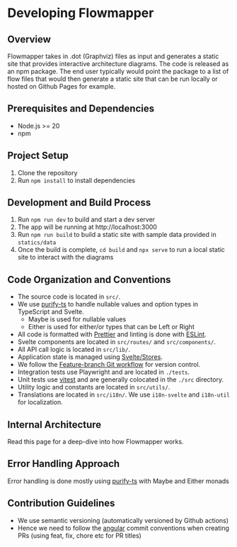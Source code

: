 # Developing Flowmapper

## Overview

Flowmapper takes in .dot (Graphviz) files as input and generates a static site that provides interactive architecture diagrams. The code is released as an npm package. The end user typically would point the package to a list of flow files that would then generate a static site that can be run locally or hosted on Github Pages for example.

## Prerequisites and Dependencies

- Node.js >= 20
- npm

## Project Setup

1. Clone the repository 
2. Run `npm install` to install dependencies  

## Development and Build Process

1. Run `npm run dev` to build and start a dev server  
2. The app will be running at http://localhost:3000
3. Run `npm run build` to build a static site with sample data provided in `statics/data`
4. Once the build is complete, `cd build` and `npx serve` to run a local static site to interact with the diagrams

## Code Organization and Conventions  

- The source code is located in `src/`.  
- We use [purify-ts](#) to handle nullable values and option types in TypeScript and Svelte.
  - Maybe is used for nullable values 
  - Either is used for either/or types that can be Left or Right
- All code is formatted with [Prettier](https://prettier.io/) and linting is done with [ESLint](https://eslint.org/).  
- Svelte components are located in `src/routes/` and `src/components/`.   
- All API call logic is located in `src/lib/`.   
- Application state is managed using [Svelte/Stores](https://svelte.dev/tutorial/writable-stores).   
- We follow the [Feature-branch Git workflow](https://www.atlassian.com/git/tutorials/comparing-workflows/feature-branch-workflow) for version control.  
- Integration tests use Playwright and are located in `./tests`.
- Unit tests use [vitest](#) and are generally colocated in the `./src` directory.
- Utility logic and constants are located in `src/utils/`.  
- Translations are located in `src/i18n/`. We use `i18n-svelte` and  `i18n-util` for localization.

## Internal Architecture

Read this page for a deep-dive into how Flowmapper works.

## Error Handling Approach

Error handling is done mostly using [purify-ts](#) with Maybe and Either monads

## Contribution Guidelines

- We use semantic versioning (automatically versioned by Github actions) 
- Hence we need to follow the [angular](#) commit conventions when creating PRs (using feat, fix, chore etc for PR titles)
